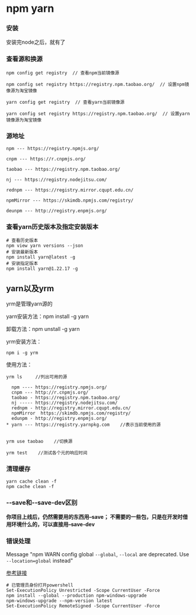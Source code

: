 # npm yarn

### 安装

安装完node之后，就有了

### 查看源和换源

```
npm config get registry  // 查看npm当前镜像源

npm config set registry https://registry.npm.taobao.org/  // 设置npm镜像源为淘宝镜像

yarn config get registry  // 查看yarn当前镜像源

yarn config set registry https://registry.npm.taobao.org/  // 设置yarn镜像源为淘宝镜像
```

### 源地址

```
npm --- https://registry.npmjs.org/

cnpm --- https://r.cnpmjs.org/

taobao --- https://registry.npm.taobao.org/

nj --- https://registry.nodejitsu.com/

rednpm --- https://registry.mirror.cqupt.edu.cn/

npmMirror --- https://skimdb.npmjs.com/registry/

deunpm --- http://registry.enpmjs.org/
```

### 查看yarn历史版本及指定安装版本

```
# 查看历史版本
npm view yarn versions --json
# 安装最新版本
npm install yarn@latest -g
# 安装指定版本
npm install yarn@1.22.17 -g
```

## yarn以及yrm

yrm是管理yarn源的

yarn安装方法：npm install -g yarn

卸载方法：npm unstall -g yarn

yrm安装方法：

```
npm i -g yrm
```

使用方法：

```
yrm ls     //列出可用的源

  npm ---- https://registry.npmjs.org/
  cnpm --- http://r.cnpmjs.org/
  taobao - https://registry.npm.taobao.org/        
  nj ----- https://registry.nodejitsu.com/
  rednpm - http://registry.mirror.cqupt.edu.cn/
  npmMirror  https://skimdb.npmjs.com/registry/
  edunpm - http://registry.enpmjs.org/
* yarn --- https://registry.yarnpkg.com    //表示当前使用的源


yrm use taobao    //切换源

yrm test    //测试各个元的响应时间
```

### 清理缓存

```
yarn cache clean -f
npm cache clean -f
```



### --save和--save-dev区别

**你项目上线后，仍然需要用的东西用–save；
不需要的一些包，只是在开发时借用环境什么的，可以直接用–save-dev**

### 错误处理

Message "npm WARN config global `--global`, `--local` are deprecated. Use `--location=global` instead"

[参考链接](https://stackoverflow.com/questions/72401421/message-npm-warn-config-global-global-local-are-deprecated-use-loc)

```
# 已管理员身份打开powershell
Set-ExecutionPolicy Unrestricted -Scope CurrentUser -Force
npm install --global --production npm-windows-upgrade
npm-windows-upgrade --npm-version latest
Set-ExecutionPolicy RemoteSigned -Scope CurrentUser -Force
```

